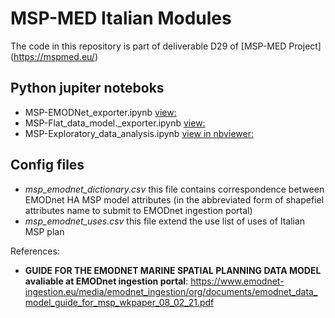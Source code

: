 
# MSP-MED Italian Modules



The code in this repository is part of deliverable D29 of [MSP-MED Project] (https://mspmed.eu/) 

## Python jupiter noteboks

- MSP-EMODNet_exporter.ipynb [view:](https://github.com/CNR-ISMAR/MSP-MED-Italian-Modules/blob/main/MSP-EMODNet_exporter.ipynb)
- MSP-Flat_data_model._exporter.ipynb [view:](https://github.com/CNR-ISMAR/MSP-MED-Italian-Modules/blob/main/MSP-Flat_data_model._exporter.ipynb)
- MSP-Exploratory_data_analysis.ipynb [view in nbviewer:](https://nbviewer.org/github/CNR-ISMAR/MSP-MED-Italian-Modules/blob/main/MSP-Exploratory_data_analysis.ipynb)

## Config files

- *msp_emodnet_dictionary.csv* this file contains correspondence between EMODnet HA MSP model attributes (in the abbreviated form of shapefiel attributes name to submit to EMODnet ingestion portal) 
- *msp_emodnet_uses.csv* this file extend the use list of uses of Italian MSP plan

References:
- **GUIDE FOR THE EMODNET MARINE SPATIAL PLANNING DATA MODEL avaliable at EMODnet ingestion portal**: https://www.emodnet-ingestion.eu/media/emodnet_ingestion/org/documents/emodnet_data_model_guide_for_msp_wkpaper_08_02_21.pdf
